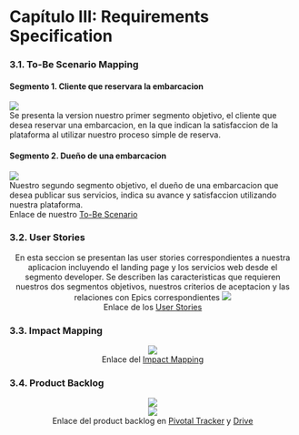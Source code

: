 <h1><a id="capitulo-3">Capítulo III: Requirements Specification</a></h1>
<h3><a id="to-be">3.1. To-Be Scenario Mapping</a></h3>
<h4>Segmento 1. Cliente que reservara la embarcacion</h4>
<img src="../img/chapter-3/client-to-be-scenario.jpg">
<br>
Se presenta la version nuestro primer segmento objetivo, el cliente que desea reservar una embarcacion, en la que indican la satisfaccion de la plataforma al utilizar nuestro proceso simple de reserva. 
<br>
<h4>Segmento 2. Dueño de una embarcacion</h4>
<img src="../img/chapter-3/boat-owner-to-be-scenario.jpg">
<br>
Nuestro segundo segmento objetivo, el dueño de una embarcacion que desea publicar sus servicios, indica su avance y satisfaccion utilizando nuestra plataforma. 
<br>
Enlace de nuestro <a href="https://miro.com/app/board/uXjVMiY4EcQ=/?share_link_id=396936615711" target="_blank">To-Be Scenario</a>
<h3 id="user-stories">3.2. User Stories</h3>
<div align="center">
   En esta seccion se presentan las user stories correspondientes a nuestra aplicacion incluyendo el landing page y los servicios web desde el segmento developer. Se describen las caracteristicas que requieren nuestros dos segmentos objetivos, nuestros criterios de aceptacion y las relaciones con Epics correspondientes
   <img src="../img/chapter-3/user-stories.png">
   <br>
   Enlace de los <a href="https://docs.google.com/spreadsheets/d/1OkDbz_ln8PR15yImS_z5vyMBKfeW-zrW2aR4voMLBxM/edit?usp=sharing">User Stories</a>
</div>

<h3 id="impact-mapping">3.3. Impact Mapping</h3>
<div align="center">
   <img src="../img/chapter-3/Impact map Yatch Rent.png">
   <br>
   Enlace del <a href="[https://uxpressia.com/w/qsUXW/i/wQVaJ](https://uxpressia.com/w/qsUXW/i/gbjJq)">Impact Mapping</a>
</div>
<h3 id="product-backlog">3.4. Product Backlog</h3>
<div align="center">
   <img src="../img/chapter-3/product-backlog.png">
   <br>
   <img src="../img/chapter-3/product-backlog-pivotal.png">
   <br>
   Enlace del product backlog en <a href="https://www.pivotaltracker.com/n/projects/2677748">Pivotal Tracker</a> y <a href="https://docs.google.com/spreadsheets/d/1Y_r28xXyDESpcPT8EGihChXtTKlph7SG5NzbYnCCF-E/edit?usp=sharing">Drive</a>
</div>
